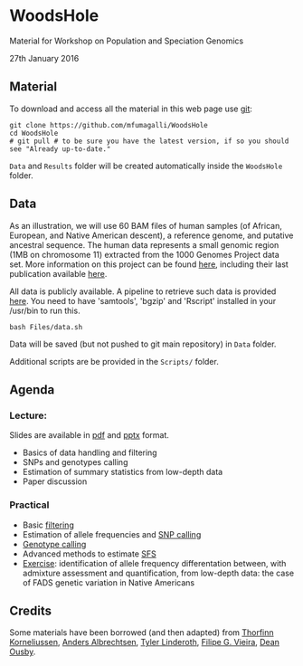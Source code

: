 # WoodsHole

Material for Workshop on Population and Speciation Genomics

27th January 2016

## Material

To download and access all the material in this web page use [git](http://git-scm.com/):
```
git clone https://github.com/mfumagalli/WoodsHole
cd WoodsHole
# git pull # to be sure you have the latest version, if so you should see "Already up-to-date."
```
`Data` and `Results` folder will be created automatically inside the `WoodsHole` folder.

## Data

As an illustration, we will use 60 BAM files of human samples (of African, European, and Native American descent), a reference genome, and putative ancestral sequence.
The human data represents a small genomic region (1MB on chromosome 11) extracted from the 1000 Genomes Project data set.
More information on this project can be found [here](http://www.1000genomes.org/), including their last publication available [here](http://www.nature.com/nature/journal/v526/n7571/full/nature15393.html).

All data is publicly available.
A pipeline to retrieve such data is provided [here](https://github.com/mfumagalli/WoodsHole/blob/master/Files/data.md).
You need to have 'samtools', 'bgzip' and 'Rscript' installed in your /usr/bin to run this.
```
bash Files/data.sh
```
Data will be saved (but not pushed to git main repository) in `Data` folder.

Additional scripts are be provided in the `Scripts/` folder.

## Agenda

### Lecture:

Slides are available in [pdf](https://github.com/mfumagalli/WoodsHole/blob/master/Files/slides_woods.pdf) and [pptx](https://github.com/mfumagalli/WoodsHole/blob/master/Files/slides_woods.pptx) format.
* Basics of data handling and filtering
* SNPs and genotypes calling
* Estimation of summary statistics from low-depth data
* Paper discussion

### Practical

* Basic [filtering](https://github.com/mfumagalli/WoodsHole/blob/master/Files/filtering.md)
* Estimation of allele frequencies and [SNP calling](https://github.com/mfumagalli/WoodsHole/blob/master/Files/snpcall.md)
* [Genotype calling](https://github.com/mfumagalli/WoodsHole/blob/master/Files/genocall.md)
* Advanced methods to estimate [SFS](https://github.com/mfumagalli/WoodsHole/blob/master/Files/sfs.md)
* [Exercise](https://github.com/mfumagalli/WoodsHole/blob/master/Files/exercise.md): identification of allele frequency differentation between, with admixture assessment and quantification, from low-depth data: the case of FADS genetic variation in Native Americans

## Credits

Some materials have been borrowed (and then adapted) from [Thorfinn Korneliussen](http://scholar.google.co.uk/citations?user=-YNWF4AAAAAJ&hl=en), [Anders Albrechtsen](http://popgen.dk/albrecht/web/WelcomePage.html), [Tyler Linderoth](http://scholar.google.com/citations?user=dTuxmzkAAAAJ&hl=en), [Filipe G. Vieira](http://scholar.google.com/citations?user=gvZmPNQAAAAJ&hl=en), [Dean Ousby](https://www.linkedin.com/in/deanousby).


